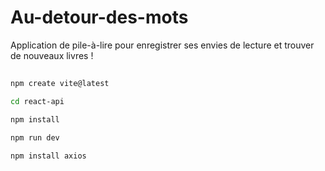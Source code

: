 # Au-detour-des-mots
Application de pile-à-lire pour enregistrer ses envies de lecture et trouver de nouveaux livres !

## 
```bash
npm create vite@latest
```

```bash
cd react-api
```
```bash
npm install
```
```bash
npm run dev
```

```bash
npm install axios
```
